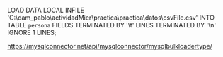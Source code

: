 LOAD DATA LOCAL INFILE 'C:\dam_pablo\actividadMier\practica\practica\datos\csvFile.csv' INTO TABLE `persona` FIELDS TERMINATED BY '\t' LINES TERMINATED BY '\n' IGNORE 1 LINES;



https://mysqlconnector.net/api/mysqlconnector/mysqlbulkloadertype/